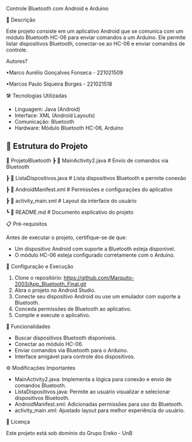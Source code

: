 Controle Bluetooth com Android e Arduino

📖 Descrição

Este projeto consiste em um aplicativo Android que se comunica com um módulo Bluetooth HC-06 para enviar comandos a um Arduino. Ele permite listar dispositivos Bluetooth, conectar-se ao HC-06 e enviar comandos de controle.

Autores?

•Marco Aurélio Gonçalves Fonseca - 221021509

•Marcos Paulo Siqueira Borges - 221021518

🛠️ Tecnologias Utilizadas

- Linguagem: Java (Android)
- Interface: XML (Android Layouts)
- Comunicação: Bluetooth
- Hardware: Módulo Bluetooth HC-06, Arduino

## 📂 Estrutura do Projeto


📂 ProjetoBluetooth
 ┣ 📜 MainActivity2.java         # Envio de comandos via Bluetooth
 
 ┣ 📜 ListaDispositivos.java     # Lista dispositivos Bluetooth e permite conexão
 
 ┣ 📜 AndroidManifest.xml       # Permissões e configurações do aplicativo
 
 ┣ 📜 activity_main.xml         # Layout da interface do usuário
 
 ┗ 📜 README.md                 # Documento explicativo do projeto


📋 Pré-requisitos

Antes de executar o projeto, certifique-se de que:

- Um dispositivo Android com suporte a Bluetooth esteja disponível.
- O módulo HC-06 esteja configurado corretamente com o Arduino.

🔧 Configuração e Execução

1. Clone o repositório:
   https://github.com/Marquito-2003/App_Bluetooth_Final.git
2. Abra o projeto no Android Studio.
3. Conecte seu dispositivo Android ou use um emulador com suporte a Bluetooth.
4. Conceda permissões de Bluetooth ao aplicativo.
5. Compile e execute o aplicativo.

🚀 Funcionalidades

- Buscar dispositivos Bluetooth disponíveis.
- Conectar ao módulo HC-06.
- Enviar comandos via Bluetooth para o Arduino.
- Interface amigável para controle dos dispositivos.

⚙️ Modificações Importantes

- MainActivity2.java: Implementa a lógica para conexão e envio de comandos Bluetooth.
- ListaDispositivos.java: Permite ao usuário visualizar e selecionar dispositivos Bluetooth.
- AndroidManifest.xml: Adicionadas permissões para uso do Bluetooth.
- activity\_main.xml: Ajustado layout para melhor experiência do usuário.

📜 Licença

Este projeto está sob domínio do Grupo Ereko - UnB



